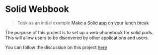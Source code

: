 # Solid Webbook

> Took as an initial example [Make a Solid app on your lunch break](https://solid.inrupt.com/docs/app-on-your-lunch-break)

The purpose of this project is to set up a web phonebook for solid pods. This will allow users to be discovered by other applications and users.

You can follow the discussion on this project [here](https://forum.solidproject.org/t/solid-webbook-enabling-social-into-solid/)